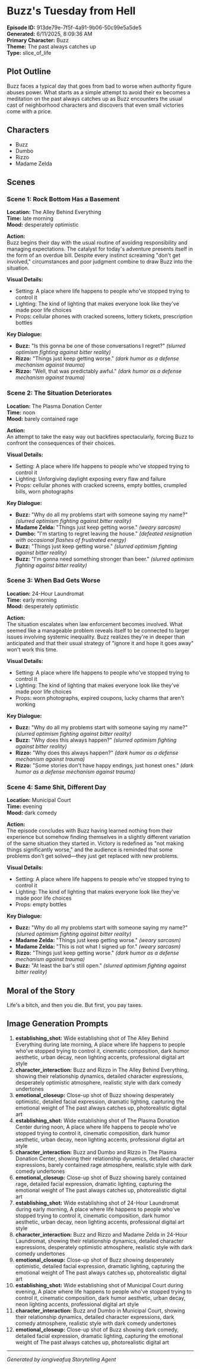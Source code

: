 # Buzz's Tuesday from Hell

**Episode ID:** 913de79e-7f5f-4a91-9b06-50c99e5a5de5  
**Generated:** 6/11/2025, 8:09:36 AM  
**Primary Character:** Buzz  
**Theme:** The past always catches up  
**Type:** slice_of_life  

## Plot Outline
Buzz faces a typical day that goes from bad to worse when authority figure abuses power. What starts as a simple attempt to avoid their ex becomes a meditation on the past always catches up as Buzz encounters the usual cast of neighborhood characters and discovers that even small victories come with a price.

## Characters
- Buzz
- Dumbo
- Rizzo
- Madame Zelda

## Scenes

### Scene 1: Rock Bottom Has a Basement

**Location:** The Alley Behind Everything  
**Time:** late morning  
**Mood:** desperately optimistic  

**Action:**  
Buzz begins their day with the usual routine of avoiding responsibility and managing expectations. The catalyst for today's adventure presents itself in the form of an overdue bill. Despite every instinct screaming "don't get involved," circumstances and poor judgment combine to draw Buzz into the situation.

**Visual Details:**  
- Setting: A place where life happens to people who've stopped trying to control it
- Lighting: The kind of lighting that makes everyone look like they've made poor life choices
- Props: cellular phones with cracked screens, lottery tickets, prescription bottles

**Key Dialogue:**
- **Buzz:** "Is this gonna be one of those conversations I regret?" *(slurred optimism fighting against bitter reality)*
- **Rizzo:** "Things just keep getting worse." *(dark humor as a defense mechanism against trauma)*
- **Rizzo:** "Well, that was predictably awful." *(dark humor as a defense mechanism against trauma)*


### Scene 2: The Situation Deteriorates

**Location:** The Plasma Donation Center  
**Time:** noon  
**Mood:** barely contained rage  

**Action:**  
An attempt to take the easy way out backfires spectacularly, forcing Buzz to confront the consequences of their choices.

**Visual Details:**  
- Setting: A place where life happens to people who've stopped trying to control it
- Lighting: Unforgiving daylight exposing every flaw and failure
- Props: cellular phones with cracked screens, empty bottles, crumpled bills, worn photographs

**Key Dialogue:**
- **Buzz:** "Why do all my problems start with someone saying my name?" *(slurred optimism fighting against bitter reality)*
- **Madame Zelda:** "Things just keep getting worse." *(weary sarcasm)*
- **Dumbo:** "I'm starting to regret leaving the house." *(defeated resignation with occasional flashes of frustrated energy)*
- **Buzz:** "Things just keep getting worse." *(slurred optimism fighting against bitter reality)*
- **Buzz:** "I'm gonna need something stronger than beer." *(slurred optimism fighting against bitter reality)*


### Scene 3: When Bad Gets Worse

**Location:** 24-Hour Laundromat  
**Time:** early morning  
**Mood:** desperately optimistic  

**Action:**  
The situation escalates when law enforcement becomes involved. What seemed like a manageable problem reveals itself to be connected to larger issues involving systemic inequality. Buzz realizes they're in deeper than anticipated and that their usual strategy of "ignore it and hope it goes away" won't work this time.

**Visual Details:**  
- Setting: A place where life happens to people who've stopped trying to control it
- Lighting: The kind of lighting that makes everyone look like they've made poor life choices
- Props: worn photographs, expired coupons, lucky charms that aren't working

**Key Dialogue:**
- **Buzz:** "Why do all my problems start with someone saying my name?" *(slurred optimism fighting against bitter reality)*
- **Buzz:** "Why does this always happen?" *(slurred optimism fighting against bitter reality)*
- **Rizzo:** "Why does this always happen?" *(dark humor as a defense mechanism against trauma)*
- **Rizzo:** "Some stories don't have happy endings, just honest ones." *(dark humor as a defense mechanism against trauma)*


### Scene 4: Same Shit, Different Day

**Location:** Municipal Court  
**Time:** evening  
**Mood:** dark comedy  

**Action:**  
The episode concludes with Buzz having learned nothing from their experience but somehow finding themselves in a slightly different variation of the same situation they started in. Victory is redefined as "not making things significantly worse," and the audience is reminded that some problems don't get solved—they just get replaced with new problems.

**Visual Details:**  
- Setting: A place where life happens to people who've stopped trying to control it
- Lighting: The kind of lighting that makes everyone look like they've made poor life choices
- Props: empty bottles

**Key Dialogue:**
- **Buzz:** "Why do all my problems start with someone saying my name?" *(slurred optimism fighting against bitter reality)*
- **Madame Zelda:** "Things just keep getting worse." *(weary sarcasm)*
- **Madame Zelda:** "This is not what I signed up for." *(weary sarcasm)*
- **Rizzo:** "Things just keep getting worse." *(dark humor as a defense mechanism against trauma)*
- **Buzz:** "At least the bar's still open." *(slurred optimism fighting against bitter reality)*


## Moral of the Story
Life's a bitch, and then you die. But first, you pay taxes.

## Image Generation Prompts
1. **establishing_shot:** Wide establishing shot of The Alley Behind Everything during late morning, A place where life happens to people who've stopped trying to control it, cinematic composition, dark humor aesthetic, urban decay, neon lighting accents, professional digital art style
2. **character_interaction:** Buzz and Rizzo in The Alley Behind Everything, showing their relationship dynamics, detailed character expressions, desperately optimistic atmosphere, realistic style with dark comedy undertones
3. **emotional_closeup:** Close-up shot of Buzz showing desperately optimistic, detailed facial expression, dramatic lighting, capturing the emotional weight of The past always catches up, photorealistic digital art
4. **establishing_shot:** Wide establishing shot of The Plasma Donation Center during noon, A place where life happens to people who've stopped trying to control it, cinematic composition, dark humor aesthetic, urban decay, neon lighting accents, professional digital art style
5. **character_interaction:** Buzz and Dumbo and Rizzo in The Plasma Donation Center, showing their relationship dynamics, detailed character expressions, barely contained rage atmosphere, realistic style with dark comedy undertones
6. **emotional_closeup:** Close-up shot of Buzz showing barely contained rage, detailed facial expression, dramatic lighting, capturing the emotional weight of The past always catches up, photorealistic digital art
7. **establishing_shot:** Wide establishing shot of 24-Hour Laundromat during early morning, A place where life happens to people who've stopped trying to control it, cinematic composition, dark humor aesthetic, urban decay, neon lighting accents, professional digital art style
8. **character_interaction:** Buzz and Rizzo and Madame Zelda in 24-Hour Laundromat, showing their relationship dynamics, detailed character expressions, desperately optimistic atmosphere, realistic style with dark comedy undertones
9. **emotional_closeup:** Close-up shot of Buzz showing desperately optimistic, detailed facial expression, dramatic lighting, capturing the emotional weight of The past always catches up, photorealistic digital art
10. **establishing_shot:** Wide establishing shot of Municipal Court during evening, A place where life happens to people who've stopped trying to control it, cinematic composition, dark humor aesthetic, urban decay, neon lighting accents, professional digital art style
11. **character_interaction:** Buzz and Dumbo in Municipal Court, showing their relationship dynamics, detailed character expressions, dark comedy atmosphere, realistic style with dark comedy undertones
12. **emotional_closeup:** Close-up shot of Buzz showing dark comedy, detailed facial expression, dramatic lighting, capturing the emotional weight of The past always catches up, photorealistic digital art

---
*Generated by iongiveafuq Storytelling Agent*
